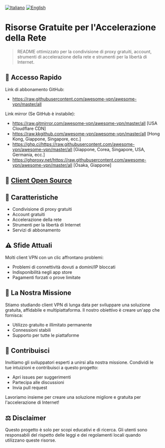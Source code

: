 [![Italiano](https://img.shields.io/badge/Lingua-Italiano-red)](README_IT.md)
[![English](https://img.shields.io/badge/Language-English-red)](README.md)

# Risorse Gratuite per l'Accelerazione della Rete

> README ottimizzato per la condivisione di proxy gratuiti, account, strumenti di accelerazione della rete e strumenti per la libertà di Internet.

## 🚀 Accesso Rapido

Link di abbonamento GitHub:
- https://raw.githubusercontent.com/awesome-vpn/awesome-vpn/master/all

Link mirror (Se GitHub è instabile):
- https://raw.gitmirror.com/awesome-vpn/awesome-vpn/master/all [USA Cloudflare CDN]
- https://raw.kkgithub.com/awesome-vpn/awesome-vpn/master/all [Hong Kong, Giappone, Singapore, ecc.]
- https://ghp.ci/https://raw.githubusercontent.com/awesome-vpn/awesome-vpn/master/all [Giappone, Corea, Singapore, USA, Germania, ecc.]
- https://ghproxy.net/https://raw.githubusercontent.com/awesome-vpn/awesome-vpn/master/all [Osaka, Giappone]

## 📱 [Client Open Source](https://github.com/awesome-vpn/awesome-vpn/wiki/Clients)

## 🌟 Caratteristiche

- Condivisione di proxy gratuiti
- Account gratuiti
- Accelerazione della rete
- Strumenti per la libertà di Internet
- Servizi di abbonamento

## ⚠️ Sfide Attuali

Molti client VPN con un clic affrontano problemi:
- Problemi di connettività dovuti a domini/IP bloccati
- Indisponibilità negli app store
- Pagamenti forzati o prove limitate

## 🔬 La Nostra Missione

Stiamo studiando client VPN di lunga data per sviluppare una soluzione gratuita, affidabile e multipiattaforma. Il nostro obiettivo è creare un'app che fornisca:

- Utilizzo gratuito e illimitato permanente
- Connessioni stabili
- Supporto per tutte le piattaforme

## 🤝 Contribuisci

Invitiamo gli sviluppatori esperti a unirsi alla nostra missione. Condividi le tue intuizioni e contribuisci a questo progetto:

- Apri issues per suggerimenti
- Partecipa alle discussioni
- Invia pull request

Lavoriamo insieme per creare una soluzione migliore e gratuita per l'accelerazione di Internet!

## ⚖️ Disclaimer

Questo progetto è solo per scopi educativi e di ricerca. Gli utenti sono responsabili del rispetto delle leggi e dei regolamenti locali quando utilizzano queste risorse.
